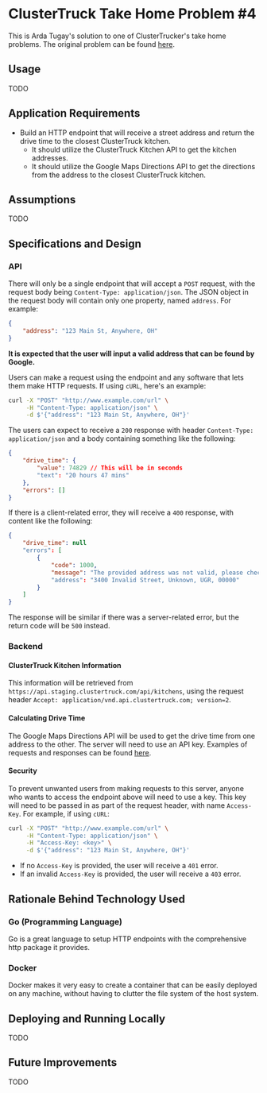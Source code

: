 # ClusterTruck Take Home Problem #4
This is Arda Tugay's solution to one of ClusterTrucker's take home problems. The original problem can be found [here](https://github.com/ClusterTruck/take-home-problems/blob/master/engineering/problem-4.md).

## Usage
TODO

## Application Requirements
* Build an HTTP endpoint that will receive a street address and return the drive time to the closest ClusterTruck kitchen.
    * It should utilize the ClusterTruck Kitchen API to get the kitchen addresses.
    * It should utilize the Google Maps Directions API to get the directions from the address to the closest ClusterTruck kitchen.

## Assumptions
TODO

## Specifications and Design
### API
There will only be a single endpoint that will accept a `POST` request, with the request body being `Content-Type: application/json`. The JSON object in the request body will contain only one property, named `address`. For example:

```json
{
    "address": "123 Main St, Anywhere, OH"
}
```

**It is expected that the user will input a valid address that can be found by Google.**

Users can make a request using the endpoint and any software that lets them make HTTP requests. If using `cURL`, here's an example:

```bash
curl -X "POST" "http://www.example.com/url" \
     -H "Content-Type: application/json" \
     -d $'{"address": "123 Main St, Anywhere, OH"}'
```

The users can expect to receive a `200` response with header `Content-Type: application/json` and a body containing something like the following:

```json
{
    "drive_time": {
        "value": 74829 // This will be in seconds
        "text": "20 hours 47 mins"
    },
    "errors": []
}
```

If there is a client-related error, they will receive a `400` response, with content like the following:

```json
{
    "drive_time": null
    "errors": [
        {
            "code": 1000,
            "message": "The provided address was not valid, please check the address and try again."
            "address": "3400 Invalid Street, Unknown, UGR, 00000"
        }
    ]
}
```

The response will be similar if there was a server-related error, but the return code will be `500` instead.

### Backend

#### ClusterTruck Kitchen Information
This information will be retrieved from `https://api.staging.clustertruck.com/api/kitchens`, using the request header `Accept: application/vnd.api.clustertruck.com; version=2`.

#### Calculating Drive Time
The Google Maps Directions API will be used to get the drive time from one address to the other. The server will need to use an API key. Examples of requests and responses can be found [here](https://developers.google.com/maps/documentation/directions/intro).

#### Security
To prevent unwanted users from making requests to this server, anyone who wants to access the endpoint above will need to use a key. This key will need to be passed in as part of the request header, with name `Access-Key`. For example, if using `cURL`:

```bash
curl -X "POST" "http://www.example.com/url" \
     -H "Content-Type: application/json" \
     -H "Access-Key: <key>" \
     -d $'{"address": "123 Main St, Anywhere, OH"}'
```

* If no `Access-Key` is provided, the user will receive a `401` error.
* If an invalid `Access-Key` is provided, the user will receive a `403` error.

## Rationale Behind Technology Used
### Go (Programming Language)
Go is a great language to setup HTTP endpoints with the comprehensive http package it provides.

### Docker
Docker makes it very easy to create a container that can be easily deployed on any machine, without having to clutter the file system of the host system.

## Deploying and Running Locally
TODO

## Future Improvements
TODO
